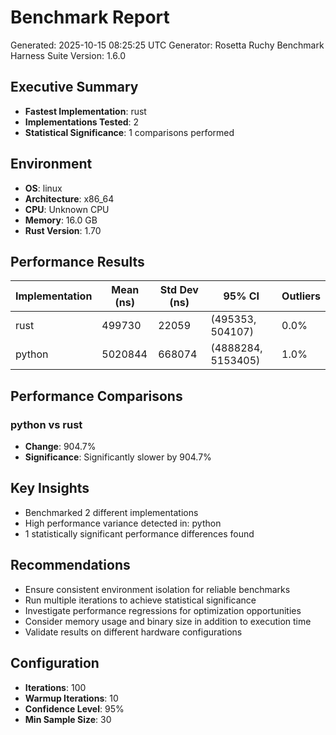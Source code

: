 # Benchmark Report

Generated: 2025-10-15 08:25:25 UTC
Generator: Rosetta Ruchy Benchmark Harness
Suite Version: 1.6.0

## Executive Summary

- **Fastest Implementation**: rust
- **Implementations Tested**: 2
- **Statistical Significance**: 1 comparisons performed

## Environment

- **OS**: linux
- **Architecture**: x86_64
- **CPU**: Unknown CPU
- **Memory**: 16.0 GB
- **Rust Version**: 1.70

## Performance Results

| Implementation | Mean (ns) | Std Dev (ns) | 95% CI | Outliers |
|---|---|---|---|---|
| rust | 499730 | 22059 | (495353, 504107) | 0.0% |
| python | 5020844 | 668074 | (4888284, 5153405) | 1.0% |

## Performance Comparisons

### python vs rust

- **Change**: 904.7%
- **Significance**: Significantly slower by 904.7%

## Key Insights

- Benchmarked 2 different implementations
- High performance variance detected in: python
- 1 statistically significant performance differences found

## Recommendations

- Ensure consistent environment isolation for reliable benchmarks
- Run multiple iterations to achieve statistical significance
- Investigate performance regressions for optimization opportunities
- Consider memory usage and binary size in addition to execution time
- Validate results on different hardware configurations

## Configuration

- **Iterations**: 100
- **Warmup Iterations**: 10
- **Confidence Level**: 95%
- **Min Sample Size**: 30
